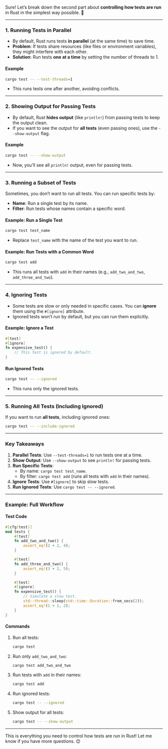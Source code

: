 Sure! Let’s break down the second part about **controlling how tests are run** in Rust in the simplest way possible. 🚀

---

### **1. Running Tests in Parallel**
- By default, Rust runs tests **in parallel** (at the same time) to save time.
- **Problem**: If tests share resources (like files or environment variables), they might interfere with each other.
- **Solution**: Run tests **one at a time** by setting the number of threads to 1.

#### **Example**
```bash
cargo test -- --test-threads=1
```
- This runs tests one after another, avoiding conflicts.

---

### **2. Showing Output for Passing Tests**
- By default, Rust **hides output** (like `println!`) from passing tests to keep the output clean.
- If you want to see the output for **all tests** (even passing ones), use the `--show-output` flag.

#### **Example**
```bash
cargo test -- --show-output
```
- Now, you’ll see all `println!` output, even for passing tests.

---

### **3. Running a Subset of Tests**
Sometimes, you don’t want to run all tests. You can run specific tests by:
- **Name**: Run a single test by its name.
- **Filter**: Run tests whose names contain a specific word.

#### **Example: Run a Single Test**
```bash
cargo test test_name
```
- Replace `test_name` with the name of the test you want to run.

#### **Example: Run Tests with a Common Word**
```bash
cargo test add
```
- This runs all tests with `add` in their names (e.g., `add_two_and_two`, `add_three_and_two`).

---

### **4. Ignoring Tests**
- Some tests are slow or only needed in specific cases. You can **ignore** them using the `#[ignore]` attribute.
- Ignored tests won’t run by default, but you can run them explicitly.

#### **Example: Ignore a Test**
```rust
#[test]
#[ignore]
fn expensive_test() {
    // This test is ignored by default.
}
```

#### **Run Ignored Tests**
```bash
cargo test -- --ignored
```
- This runs only the ignored tests.

---

### **5. Running All Tests (Including Ignored)**
If you want to run **all tests**, including ignored ones:
```bash
cargo test -- --include-ignored
```

---

### **Key Takeaways**
1. **Parallel Tests**: Use `--test-threads=1` to run tests one at a time.
2. **Show Output**: Use `--show-output` to see `println!` for passing tests.
3. **Run Specific Tests**:
   - By name: `cargo test test_name`.
   - By filter: `cargo test add` (runs all tests with `add` in their names).
4. **Ignore Tests**: Use `#[ignore]` to skip slow tests.
5. **Run Ignored Tests**: Use `cargo test -- --ignored`.

---

### **Example: Full Workflow**
#### **Test Code**
```rust
#[cfg(test)]
mod tests {
    #[test]
    fn add_two_and_two() {
        assert_eq!(2 + 2, 4);
    }

    #[test]
    fn add_three_and_two() {
        assert_eq!(3 + 2, 5);
    }

    #[test]
    #[ignore]
    fn expensive_test() {
        // Simulate a slow test.
        std::thread::sleep(std::time::Duration::from_secs(2));
        assert_eq!(1 + 1, 2);
    }
}
```

#### **Commands**
1. Run all tests:
   ```bash
   cargo test
   ```
2. Run only `add_two_and_two`:
   ```bash
   cargo test add_two_and_two
   ```
3. Run tests with `add` in their names:
   ```bash
   cargo test add
   ```
4. Run ignored tests:
   ```bash
   cargo test -- --ignored
   ```
5. Show output for all tests:
   ```bash
   cargo test -- --show-output
   ```

---

This is everything you need to control how tests are run in Rust! Let me know if you have more questions. 😊

